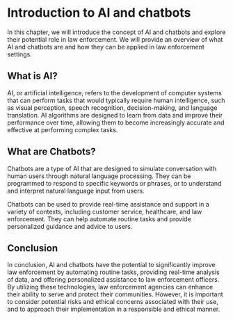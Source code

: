 Introduction to AI and chatbots
==========================================================================================

In this chapter, we will introduce the concept of AI and chatbots and explore their potential role in law enforcement. We will provide an overview of what AI and chatbots are and how they can be applied in law enforcement settings.

What is AI?
-----------

AI, or artificial intelligence, refers to the development of computer systems that can perform tasks that would typically require human intelligence, such as visual perception, speech recognition, decision-making, and language translation. AI algorithms are designed to learn from data and improve their performance over time, allowing them to become increasingly accurate and effective at performing complex tasks.

What are Chatbots?
------------------

Chatbots are a type of AI that are designed to simulate conversation with human users through natural language processing. They can be programmed to respond to specific keywords or phrases, or to understand and interpret natural language input from users.

Chatbots can be used to provide real-time assistance and support in a variety of contexts, including customer service, healthcare, and law enforcement. They can help automate routine tasks and provide personalized guidance and advice to users.

Conclusion
----------

In conclusion, AI and chatbots have the potential to significantly improve law enforcement by automating routine tasks, providing real-time analysis of data, and offering personalized assistance to law enforcement officers. By utilizing these technologies, law enforcement agencies can enhance their ability to serve and protect their communities. However, it is important to consider potential risks and ethical concerns associated with their use, and to approach their implementation in a responsible and ethical manner.
